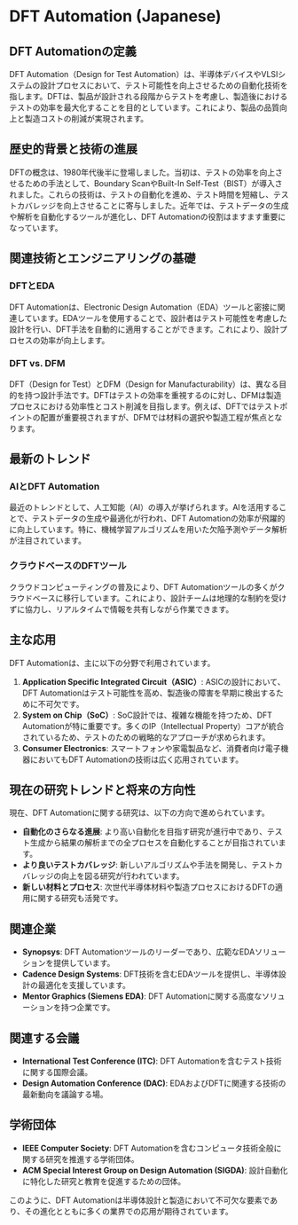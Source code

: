 # DFT Automation (Japanese)

## DFT Automationの定義

DFT Automation（Design for Test Automation）は、半導体デバイスやVLSIシステムの設計プロセスにおいて、テスト可能性を向上させるための自動化技術を指します。DFTは、製品が設計される段階からテストを考慮し、製造後におけるテストの効率を最大化することを目的としています。これにより、製品の品質向上と製造コストの削減が実現されます。

## 歴史的背景と技術の進展

DFTの概念は、1980年代後半に登場しました。当初は、テストの効率を向上させるための手法として、Boundary ScanやBuilt-In Self-Test（BIST）が導入されました。これらの技術は、テストの自動化を進め、テスト時間を短縮し、テストカバレッジを向上させることに寄与しました。近年では、テストデータの生成や解析を自動化するツールが進化し、DFT Automationの役割はますます重要になっています。

## 関連技術とエンジニアリングの基礎

### DFTとEDA

DFT Automationは、Electronic Design Automation（EDA）ツールと密接に関連しています。EDAツールを使用することで、設計者はテスト可能性を考慮した設計を行い、DFT手法を自動的に適用することができます。これにより、設計プロセスの効率が向上します。

### DFT vs. DFM

DFT（Design for Test）とDFM（Design for Manufacturability）は、異なる目的を持つ設計手法です。DFTはテストの効率を重視するのに対し、DFMは製造プロセスにおける効率性とコスト削減を目指します。例えば、DFTではテストポイントの配置が重要視されますが、DFMでは材料の選択や製造工程が焦点となります。

## 最新のトレンド

### AIとDFT Automation

最近のトレンドとして、人工知能（AI）の導入が挙げられます。AIを活用することで、テストデータの生成や最適化が行われ、DFT Automationの効率が飛躍的に向上しています。特に、機械学習アルゴリズムを用いた欠陥予測やデータ解析が注目されています。

### クラウドベースのDFTツール

クラウドコンピューティングの普及により、DFT Automationツールの多くがクラウドベースに移行しています。これにより、設計チームは地理的な制約を受けずに協力し、リアルタイムで情報を共有しながら作業できます。

## 主な応用

DFT Automationは、主に以下の分野で利用されています。

1. **Application Specific Integrated Circuit（ASIC）**: ASICの設計において、DFT Automationはテスト可能性を高め、製造後の障害を早期に検出するために不可欠です。
2. **System on Chip（SoC）**: SoC設計では、複雑な機能を持つため、DFT Automationが特に重要です。多くのIP（Intellectual Property）コアが統合されているため、テストのための戦略的なアプローチが求められます。
3. **Consumer Electronics**: スマートフォンや家電製品など、消費者向け電子機器においてもDFT Automationの技術は広く応用されています。

## 現在の研究トレンドと将来の方向性

現在、DFT Automationに関する研究は、以下の方向で進められています。

- **自動化のさらなる進展**: より高い自動化を目指す研究が進行中であり、テスト生成から結果の解析までの全プロセスを自動化することが目指されています。
- **より良いテストカバレッジ**: 新しいアルゴリズムや手法を開発し、テストカバレッジの向上を図る研究が行われています。
- **新しい材料とプロセス**: 次世代半導体材料や製造プロセスにおけるDFTの適用に関する研究も活発です。

## 関連企業

- **Synopsys**: DFT Automationツールのリーダーであり、広範なEDAソリューションを提供しています。
- **Cadence Design Systems**: DFT技術を含むEDAツールを提供し、半導体設計の最適化を支援しています。
- **Mentor Graphics (Siemens EDA)**: DFT Automationに関する高度なソリューションを持つ企業です。

## 関連する会議

- **International Test Conference (ITC)**: DFT Automationを含むテスト技術に関する国際会議。
- **Design Automation Conference (DAC)**: EDAおよびDFTに関連する技術の最新動向を議論する場。

## 学術団体

- **IEEE Computer Society**: DFT Automationを含むコンピュータ技術全般に関する研究を推進する学術団体。
- **ACM Special Interest Group on Design Automation (SIGDA)**: 設計自動化に特化した研究と教育を促進するための団体。

このように、DFT Automationは半導体設計と製造において不可欠な要素であり、その進化とともに多くの業界での応用が期待されています。